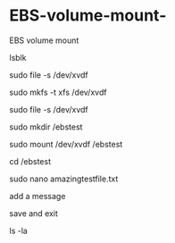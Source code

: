 # EBS-volume-mount-
EBS volume mount 


lsblk

sudo file -s /dev/xvdf

sudo mkfs -t xfs /dev/xvdf

sudo file -s /dev/xvdf

sudo mkdir /ebstest

sudo mount /dev/xvdf /ebstest

cd /ebstest

sudo nano amazingtestfile.txt

add a message

save and exit

ls -la
